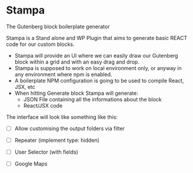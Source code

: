 # Stampa

The Gutenberg block boilerplate generator

Stampa is a Stand alone and WP Plugin that aims to generate basic REACT code for our custom blocks.

- Stampa will provide an UI where we can easily draw our Gutenberg block within a grid and with an easy drag and drop.
- Stampa is supposed to work on local environment only, or anyway in any environment where npm is enabled.
- A boilerplate NPM configuration is going to be used to compile React, JSX, etc
- When hitting Generate block Stampa will generate:
  - JSON File containing all the informations about the block
  - React/JSX code

The interface will look like something like this:

- [ ] Allow customising the output folders via filter
- [ ] Repeater (implement type: hidden)
- [ ] User Selector (with fields)
- [ ] Google Maps

